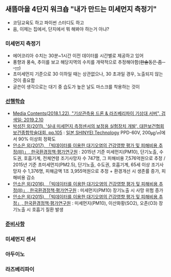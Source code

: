 ## 새뜸마을 4단지 워크숍 "내가 만드는 미세먼지 측정기"
- 코딩교육도 하고 파이썬 스터디도 하고
- 음, 이제는 집에서, 단지에서 뭐 해봐야 하는거 아냐?
### 미세먼지 측정기
- 에어코리아 수치는 30분~1시간 이전 데이터를 시간별로 제공하고 있어
- 풍향과 풍속, 추이를 보고 해당지역의 수치를 개략적으로 추정해야함(~~한솔동은 좀 --;;;~~)
- 초미세먼지 기준으로 30 이하일 때는 상관없으나, 30 초과일 경우, 노출되지 않는 것이 중요함
- 글쓴이 생각으로는 대기 중 습도가 높은 날도 마스크를 착용하는 것이 
### [선행학습](01_prestudy.md)
- [Media Contents(2018.1.22), "기상관측용 드론 & 라즈베리파이 기상대 서버", 검색일: 2019.2.10]()
- [박성진 외(2011). '실내 미세먼지 측정센서의 보정용 실험장치 개발', 대한보건협회 보건종합학술대회, pp.105](https://kiss.kstudy.com/thesis/thesis-view.asp?key=3229687) : [일본 SHINYEI Technology](https://www.shinyei.co.jp/stc/eng/optical/index.html) PPD-60V, 200㎍/㎥에서 90% 이상희 정확도
- [안소은 외(2017), 「빅데이터를 이용한 대기오염의 건강영향 평가 및 피해비용 추정(Ⅲ)」, 한국환경정책·평가연구원](https://kiss.kstudy.com/thesis/thesis-view.asp?key=3591032) : 2015년 기준 미세먼지(PM10), 단기노출, 수도권, 호흡기계, 전체연령 조기사망자 수 747명, 그 피해비용 7,576억원으로 추정 / 2015년 기준 초미세먼지(PM2.5), 단기노출, 수도권, 호흡기계, 65세 이상 조기사망자 수 1,376명, 피해금액 1조 3,955억원으로 추정 + 환경개선 시 생존률 증가, 피해비용 감소  
- [안소은 외(2016), 「빅데이터를 이용한 대기오염의 건강영향 평가 및 피해비용 추정(Ⅱ)」, 한국환경정책·평가연구원](https://kiss.kstudy.com/thesis/thesis-view.asp?key=3508445) : 미세먼지(PM10) 장기노출 시 사망 위험 증가 
- [안소은 외(2015), 「빅데이터를 이용한 대기오염의 건강영향 평가 및 피해비용 추정」, 한국환경정책·평가연구원](https://kiss.kstudy.com/thesis/thesis-view.asp?key=3425976) : 미세먼지(PM10), 이산화황(SO2), 오존(O3) 장기노출 시 호흡기 질환 발생 
### [준비사항](02_prerequisite.md)
### 미세먼지 센서
### 아두이노
### 라즈베리파이
